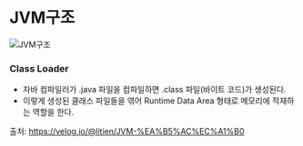 # JVM구조
![JVM구조](https://user-images.githubusercontent.com/24876345/104185236-0dc80680-5458-11eb-8847-6701db69b9b8.png)

### Class Loader
* 자바 컴파일러가 .java 파일을 컴파일하면 .class 파일(바이트 코드)가 생성된다. 
* 이렇게 생성된 클래스 파일들을 엮어 Runtime Data Area 형태로 메모리에 적재하는 역할을 한다.

출처: https://velog.io/@litien/JVM-%EA%B5%AC%EC%A1%B0

